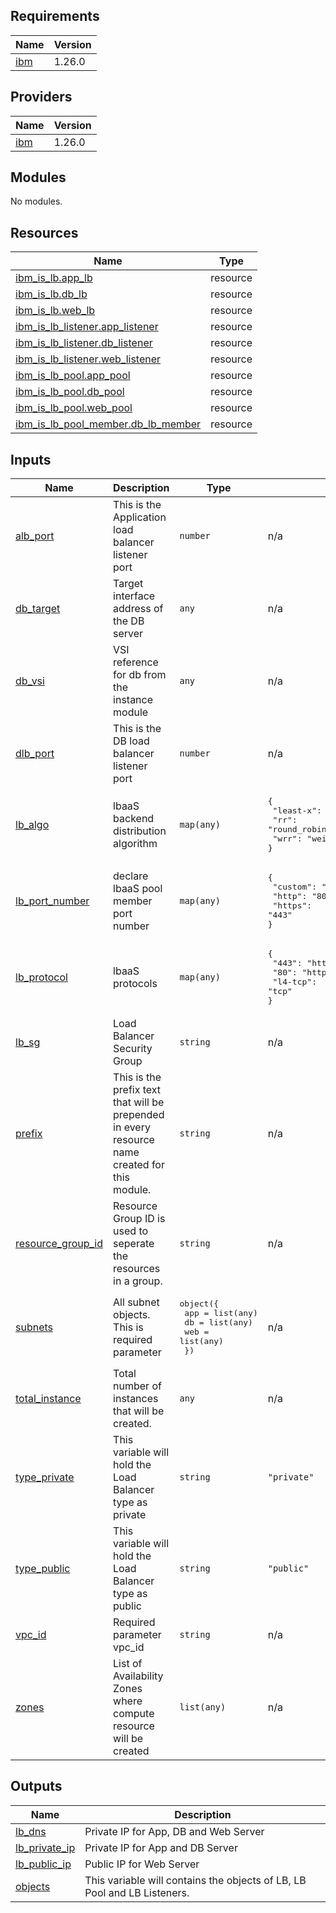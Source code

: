 ## Requirements

| Name | Version |
|------|---------|
| <a name="requirement_ibm"></a> [ibm](#requirement\_ibm) | 1.26.0 |

## Providers

| Name | Version |
|------|---------|
| <a name="provider_ibm"></a> [ibm](#provider\_ibm) | 1.26.0 |

## Modules

No modules.

## Resources

| Name | Type |
|------|------|
| [ibm_is_lb.app_lb](https://registry.terraform.io/providers/IBM-Cloud/ibm/1.26.0/docs/resources/is_lb) | resource |
| [ibm_is_lb.db_lb](https://registry.terraform.io/providers/IBM-Cloud/ibm/1.26.0/docs/resources/is_lb) | resource |
| [ibm_is_lb.web_lb](https://registry.terraform.io/providers/IBM-Cloud/ibm/1.26.0/docs/resources/is_lb) | resource |
| [ibm_is_lb_listener.app_listener](https://registry.terraform.io/providers/IBM-Cloud/ibm/1.26.0/docs/resources/is_lb_listener) | resource |
| [ibm_is_lb_listener.db_listener](https://registry.terraform.io/providers/IBM-Cloud/ibm/1.26.0/docs/resources/is_lb_listener) | resource |
| [ibm_is_lb_listener.web_listener](https://registry.terraform.io/providers/IBM-Cloud/ibm/1.26.0/docs/resources/is_lb_listener) | resource |
| [ibm_is_lb_pool.app_pool](https://registry.terraform.io/providers/IBM-Cloud/ibm/1.26.0/docs/resources/is_lb_pool) | resource |
| [ibm_is_lb_pool.db_pool](https://registry.terraform.io/providers/IBM-Cloud/ibm/1.26.0/docs/resources/is_lb_pool) | resource |
| [ibm_is_lb_pool.web_pool](https://registry.terraform.io/providers/IBM-Cloud/ibm/1.26.0/docs/resources/is_lb_pool) | resource |
| [ibm_is_lb_pool_member.db_lb_member](https://registry.terraform.io/providers/IBM-Cloud/ibm/1.26.0/docs/resources/is_lb_pool_member) | resource |

## Inputs

| Name | Description | Type | Default | Required |
|------|-------------|------|---------|:--------:|
| <a name="input_alb_port"></a> [alb\_port](#input\_alb\_port) | This is the Application load balancer listener port | `number` | n/a | yes |
| <a name="input_db_target"></a> [db\_target](#input\_db\_target) | Target interface address of the DB server | `any` | n/a | yes |
| <a name="input_db_vsi"></a> [db\_vsi](#input\_db\_vsi) | VSI reference for db from the instance module | `any` | n/a | yes |
| <a name="input_dlb_port"></a> [dlb\_port](#input\_dlb\_port) | This is the DB load balancer listener port | `number` | n/a | yes |
| <a name="input_lb_algo"></a> [lb\_algo](#input\_lb\_algo) | lbaaS backend distribution algorithm | `map(any)` | <pre>{<br>  "least-x": "least_connections",<br>  "rr": "round_robin",<br>  "wrr": "weighted_round_robin"<br>}</pre> | no |
| <a name="input_lb_port_number"></a> [lb\_port\_number](#input\_lb\_port\_number) | declare lbaaS pool member port number | `map(any)` | <pre>{<br>  "custom": "xxx",<br>  "http": "80",<br>  "https": "443"<br>}</pre> | no |
| <a name="input_lb_protocol"></a> [lb\_protocol](#input\_lb\_protocol) | lbaaS protocols | `map(any)` | <pre>{<br>  "443": "https",<br>  "80": "http",<br>  "l4-tcp": "tcp"<br>}</pre> | no |
| <a name="input_lb_sg"></a> [lb\_sg](#input\_lb\_sg) | Load Balancer Security Group | `string` | n/a | yes |
| <a name="input_prefix"></a> [prefix](#input\_prefix) | This is the prefix text that will be prepended in every resource name created for this module. | `string` | n/a | yes |
| <a name="input_resource_group_id"></a> [resource\_group\_id](#input\_resource\_group\_id) | Resource Group ID is used to seperate the resources in a group. | `string` | n/a | yes |
| <a name="input_subnets"></a> [subnets](#input\_subnets) | All subnet objects. This is required parameter | <pre>object({<br>    app = list(any)<br>    db  = list(any)<br>    web = list(any)<br>  })</pre> | n/a | yes |
| <a name="input_total_instance"></a> [total\_instance](#input\_total\_instance) | Total number of instances that will be created. | `any` | n/a | yes |
| <a name="input_type_private"></a> [type\_private](#input\_type\_private) | This variable will hold the Load Balancer type as private | `string` | `"private"` | no |
| <a name="input_type_public"></a> [type\_public](#input\_type\_public) | This variable will hold the Load Balancer type as public | `string` | `"public"` | no |
| <a name="input_vpc_id"></a> [vpc\_id](#input\_vpc\_id) | Required parameter vpc\_id | `string` | n/a | yes |
| <a name="input_zones"></a> [zones](#input\_zones) | List of Availability Zones where compute resource will be created | `list(any)` | n/a | yes |

## Outputs

| Name | Description |
|------|-------------|
| <a name="output_lb_dns"></a> [lb\_dns](#output\_lb\_dns) | Private IP for App, DB and Web Server |
| <a name="output_lb_private_ip"></a> [lb\_private\_ip](#output\_lb\_private\_ip) | Private IP for App and DB Server |
| <a name="output_lb_public_ip"></a> [lb\_public\_ip](#output\_lb\_public\_ip) | Public IP for Web Server |
| <a name="output_objects"></a> [objects](#output\_objects) | This variable will contains the objects of LB, LB Pool and LB Listeners. |
